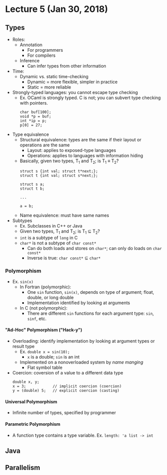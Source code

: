 # Lecture 5 (Jan 30, 2018)
## Types
* Roles:
  * Annotation
    * For programmers
    * For compilers
  * Inference
    * Can infer types from other information
* Time: 
  * Dynamic vs. static time-checking
    * Dynamic = more flexible, simpler in practice
    * Static = more reliable
* Strongly-typed languages: you cannot escape type checking
  * Ex. OCaml is strongly typed. C is not; you can subvert type checking with pointers.
    ```
    char buf[100];
    void *p = buf;
    int *ip = p;
    p[0] = 27;
    ```
* Type equivalence
  * Structural equivalence: types are the same if their layout or operations are the same
    * Layout: applies to exposed-type languages
    * Operations: applies to languages with information hiding
  * Basically, given two types, T<sub>1</sub> and T<sub>2</sub>; is T<sub>1</sub> ≡ T<sub>2</sub>?
    ```
    struct s {int val; struct t*next;};
    struct t {int val; struct s*next;};
    
    struct s a;
    struct t b;
    
    ...
    
    a = b;
    ```
  * Name equivalence: must have same names
* Subtypes
  * Ex. Subclasses in C++ or Java
  * Given two types, T<sub>1</sub> and T<sub>2</sub>; is T<sub>1</sub> ⊆ T<sub>2</sub>?
  * `int` is a subtype of `long` in C
  * `char*` is not a subtype of `char const*`
    * Can do both loads and stores on `char*`; can only do loads on `char const*`
    * Inverse is true: `char const*` ⊆ `char*`
### Polymorphism
* Ex. `sin(x)`
  * In Fortran (polymorphic): 
    * One `sin` function, `sin(x)`, depends on type of argument; float, double, or long double
    * Implementation identified by looking at arguments
  * In C (not polymorphic):
    * There are different `sin` functions for each argument type: `sin`, `sinf`, etc.
#### "Ad-Hoc" Polymorphism ("Hack-y")
* Overloading: identify implementation by looking at argument types or result type
  * Ex. `double x = sin(10);`
    * `x` is a double; `sin` is an int
  * Implemented on a nonoverloaded system by *name manging*
    * Flat symbol table
* Coercion: coversion of a value to a different data type
  ```
  double x, y;
  x = 3;            // implicit coercion (coercion)
  y = (double) 5;   // explicit coercion (casting)
  ```
#### Universal Polymorphism
* Infinite number of types, specified by programmer
#### Parametric Polymorphism
* A function type contains a type variable. Ex. `length: 'a list -> int`

## Java

## Parallelism
